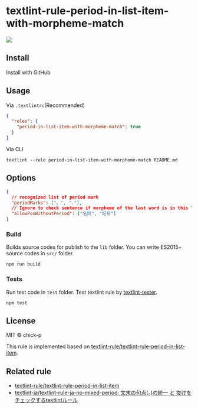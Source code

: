 # textlint-rule-period-in-list-item-with-morpheme-match

![](https://github.com/chick-p/textlint-rule-period-in-list-item-with-morpheme-match/workflows/test/badge.svg?branch=main)

## Install

Install with GitHub

## Usage

Via `.textlintrc`(Recommended)

```json
{
  "rules": {
    "period-in-list-item-with-morpheme-match": true
  }
}
```

Via CLI

```shell
textlint --rule period-in-list-item-with-morpheme-match README.md
```

## Options

```json
{
  // recognized list of period mark
  "periodMarks": ["。", "."],
  // Ignore to check sentence if morpheme of the last word is in this list
  "allowPosWithoutPeriod": ["名詞", "記号"]
}
```

### Build

Builds source codes for publish to the `lib` folder.
You can write ES2015+ source codes in `src/` folder.

```shell
npm run build
```

### Tests

Run test code in `test` folder.
Test textlint rule by [textlint-tester](https://github.com/textlint/textlint-tester).

```shell
npm test
```

## License

MIT © chick-p

This rule is implemented based on [textlint-rule/textlint-rule-period-in-list-item](https://github.com/textlint-rule/textlint-rule-period-in-list-item/).

## Related rule

- [textlint-rule/textlint-rule-period-in-list-item](https://github.com/textlint-rule/textlint-rule-period-in-list-item/)
- [textlint-ja/textlint-rule-ja-no-mixed-period: 文末の句点(。)の統一 と 抜けをチェックするtextlintルール](https://github.com/textlint-ja/textlint-rule-ja-no-mixed-period/)
